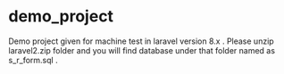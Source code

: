 # demo_project
Demo project given for machine test in laravel version 8.x . Please unzip laravel2.zip folder and you will find database under that folder named as s_r_form.sql . 
